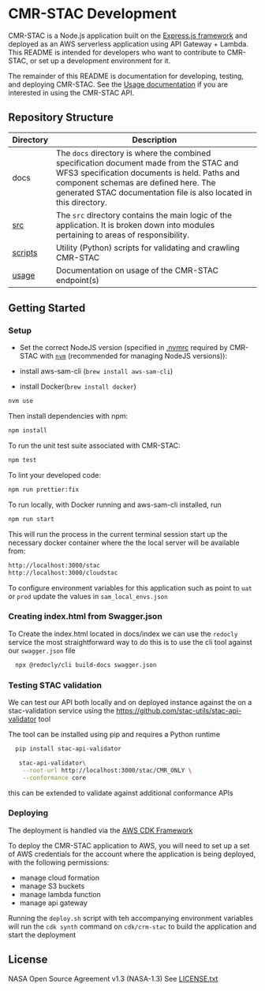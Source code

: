# CMR-STAC Development

CMR-STAC is a Node.js application built on the [Express.js framework](https://expressjs.com/) and deployed as an AWS serverless application using API Gateway + Lambda. This README is intended for developers who want to contribute to CMR-STAC, or set up a development environment for it.

The remainder of this README is documentation for developing, testing, and deploying CMR-STAC. See the [Usage documentation](../docs/usage/usage.md) if you are interested in using the CMR-STAC API.

## Repository Structure

| Directory            | Description  |
| -------------------- | ------------ |
| docs  | The `docs` directory is where the combined specification document made from the STAC and WFS3 specification documents is held. Paths and component schemas are defined here. The generated STAC documentation file is also located in this directory. |
| [src](../src)    | The `src` directory contains the main logic of the application. It is broken down into modules pertaining to areas of responsibility.
| [scripts](../scripts) | Utility (Python) scripts for validating and crawling CMR-STAC |
| [usage](../docs/usage/usage.md)       | Documentation on usage of the CMR-STAC endpoint(s) |

## Getting Started

### Setup

- Set the correct NodeJS version (specified in [.nvmrc](../.nvmrc) required
by CMR-STAC with [`nvm`](https://github.com/nvm-sh/nvm) (recommended for managing NodeJS versions)):

- install aws-sam-cli (`brew install aws-sam-cli`)

- install Docker(`brew install docker`)

```bash
nvm use
```

Then install dependencies with npm:

```bash
npm install
```

To run the unit test suite associated with CMR-STAC:

```bash
npm test
```

To lint your developed code:

```bash
npm run prettier:fix
```

To run locally, with Docker running and aws-sam-cli installed, run

```bash
npm run start
```

This will run the process in the current terminal session start up the necessary docker container where the the local server will be available from:

```bash
http://localhost:3000/stac
http://localhost:3000/cloudstac
```

To configure environment variables for this application such as point to `uat` or `prod` update the values in `sam_local_envs.json`

### Creating index.html from Swagger.json

To Create the index.html located in docs/index we can use the `redocly` service
the most straightforward way to do this is to use the cli tool against our `swagger.json` file

```bash
  npx @redocly/cli build-docs swagger.json
```

### Testing STAC validation

We can test our API both locally and on deployed instance against the on a stac-validation service using the <https://github.com/stac-utils/stac-api-validator> tool

The tool can be installed using pip and requires a Python runtime

```bash
  pip install stac-api-validator
```

```bash
   stac-api-validator\
    --root-url http://localhost:3000/stac/CMR_ONLY \
    --conformance core
```

this can be extended to validate against additional conformance APIs

### Deploying

The deployment is handled via the [AWS CDK Framework](https://aws.amazon.com/cdk/)

To deploy the CMR-STAC application to AWS, you will need to set up a set of AWS credentials for the account where the application is being deployed, with the following permissions:

- manage cloud formation
- manage S3 buckets
- manage lambda function
- manage api gateway

Running the `deploy.sh` script with teh accompanying environment variables will run the `cdk synth` command on `cdk/crm-stac` to build the application and start the deployment

## License

NASA Open Source Agreement v1.3 (NASA-1.3)
See [LICENSE.txt](../LICENSE.txt)
